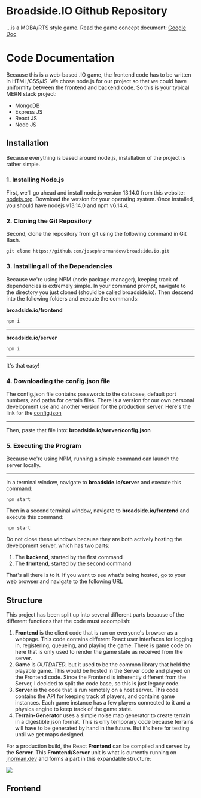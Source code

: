 
# Broadside.IO Github Repository
...is a MOBA/RTS style game. Read the game concept document: [Google Doc](https://docs.google.com/document/d/10edULc2pd3qQPO-sU_3UaSbxxEqsm-BoCUHMFhUqDoc/edit?usp=sharing)

# Code Documentation
Because this is a web-based .IO game, the frontend code has to be written in HTML/CSS/JS. We chose node.js for our project so that we could have uniformity between the frontend and backend code. So this is your typical MERN stack project:

  - MongoDB
  - Express JS
  - React JS
  - Node JS

## Installation
Because everything is based around node.js, installation of the project is rather simple.

### 1. Installing Node.js
First, we'll go ahead and install node.js version 13.14.0 from this website: [nodejs.org](https://nodejs.org/en/download/releases/). Download the version for your operating system. Once installed, you should have nodejs v13.14.0 and npm v6.14.4.

### 2. Cloning the Git Repository
Second, clone the repository from git using the following command in Git Bash.

    git clone https://github.com/josephnormandev/broadside.io.git

### 3. Installing all of the Dependencies
Because we're using NPM (node package manager), keeping track of dependencies is extremely simple. In your command prompt, navigate to the directory you just cloned (should be called broadside.io). Then descend into the following folders and execute the commands:

**broadside.io/frontend**

    npm i
-------------------------
**broadside.io/server**

    npm i
-------------------------
It's that easy!

### 4. Downloading the config.json file
The config.json file contains passwords to the database, default port numbers, and paths for certain files. There is a version for our own personal development use and another version for the production server. Here's the link for the [config.json](https://drive.google.com/file/d/1lHq9uOMX-lTdnW3QoM-5YE0_eAm1ntHg/view?usp=sharing)

---
Then, paste that file into:
**broadside.io/server/config.json**

### 5. Executing the Program
Because we're using NPM, running a simple command can launch the server locally.

---
In a terminal window, navigate to **broadside.io/server** and execute this command:

	npm start
Then in a second terminal window, navigate to **broadside.io/frontend** and execute this command:

    npm start

Do not close these windows because they are both actively hosting the development server, which has two parts:

1. The **backend**, started by the first command
2. The **frontend**, started by the second command

That's all there is to it. If you want to see what's being hosted, go to your web browser and navigate to the following [URL](http://127.0.0.1:3000)

## Structure
This project has been split up into several different parts because of the different functions that the code must accomplish:
	
1. **Frontend** is the client code that is run on everyone's browser as a webpage. This code contains different React user interfaces for logging in, registering, queueing, and playing the game. There is game code on here that is only used to render the game state as received from the server.
2. **Game** is *OUTDATED*, but it used to be the common library that held the playable game. This would be hosted in the Server code and played on the Frontend code. Since the Frontend is inherently different from the Server, I decided to split the code base, so this is just legacy code.
3. **Server** is the code that is run remotely on a host server. This code contains the API for keeping track of players, and contains game instances. Each game instance has a few players connected to it and a physics engine to keep track of the game state.
4. **Terrain-Generator** uses a simple noise map generator to create terrain in a digestible json format. This is only temporary code because terrains will have to be generated by hand in the future. But it's here for testing until we get maps designed.

For a production build, the React **Frontend** can be compiled and served by the **Server**. This **Frontend/Server** unit is what is currently running on [jnorman.dev](jnorman.dev) and forms a part in this expandable structure: 

![](https://cdn.discordapp.com/attachments/331471932056928258/714551488604536872/Untitled_Diagram.png)

## Frontend
